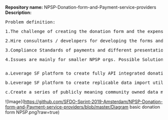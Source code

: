 __Repository name:__ 
NPSP-Donation-form-and-Payment-service-providers<br></pre>
__Description:__ </pre>
<pre>Problem definition:</pre>

<pre>1.The challenge of creating the donation form and the expense of creating and integrating it.</pre>
<pre>2.Hire consultants / developers for developing the forms and API’s.</pre>
<pre>3.Compliance Standards of payments and different presentations and formats of the forms.</pre>
<pre>4.Issues are mainly for smaller NPSP orgs. Possible Solutions (Diminished complexity):</pre>
<pre></pre>
<pre>a.Leverage SF platform to create fully API integrated donation forms.</pre>
<pre>b.Leverage SF platform to create replicable data import utility for standardized payment processor data extracts in XML, csv or MS excel EG: This eliminates the cost of integration tools by allowing the NPSP to extract and control the data extracts in the various formats.</pre>
<pre>c.Create a series of publicly meaning community owned data maps from common payment processing tools from NPSP to use and configuring the existing batch import tools in NPSP.</pre>

![Image](https://github.com/SFDO-Sprint-2019-Amsterdam/NPSP-Donation-form-and-Payment-service-providers/blob/master/Diagram basic donation form NPSP.png?raw=true)
